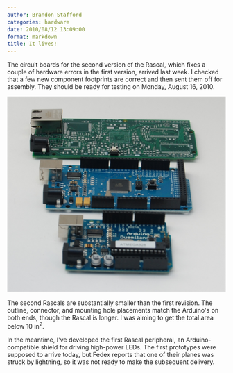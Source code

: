 ```yaml
---
author: Brandon Stafford
categories: hardware
date: 2010/08/12 13:09:00
format: markdown
title: It lives!
---
```

The circuit boards for the second version of the Rascal, which fixes a couple of hardware errors in the first version, arrived last week. I checked that a few new component footprints are correct and then sent them off for assembly. They should be ready for testing on Monday, August 16, 2010.

<img class="span14" src="/img/rascal-0.2-with-arduinos-2010-08-06.jpg">

The second Rascals are substantially smaller than the first revision. The outline, connector, and mounting hole placements match the Arduino's on both ends, though the Rascal is longer. I was aiming to get the total area below 10 in<sup>2</sup>.

In the meantime, I've developed the first Rascal peripheral, an Arduino-compatible shield for driving high-power LEDs. The first prototypes were supposed to arrive today, but Fedex reports that one of their planes was struck by lightning, so it was not ready to make the subsequent delivery.
